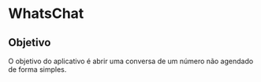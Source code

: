 # WhatsChat

## Objetivo
O objetivo do aplicativo é abrir uma conversa de um número não agendado de forma simples.
